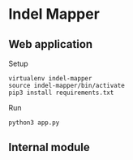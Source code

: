 # Indel Mapper

## Web application

Setup

```
virtualenv indel-mapper
source indel-mapper/bin/activate
pip3 install requirements.txt
```
Run

```
python3 app.py
```

## Internal module
